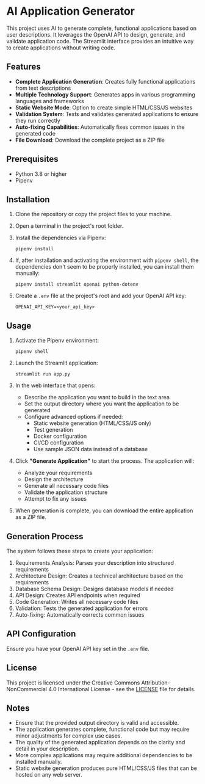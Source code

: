 # AI Application Generator

This project uses AI to generate complete, functional applications based on user descriptions. It leverages the OpenAI API to design, generate, and validate application code. The Streamlit interface provides an intuitive way to create applications without writing code.

## Features

- **Complete Application Generation**: Creates fully functional applications from text descriptions
- **Multiple Technology Support**: Generates apps in various programming languages and frameworks
- **Static Website Mode**: Option to create simple HTML/CSS/JS websites
- **Validation System**: Tests and validates generated applications to ensure they run correctly
- **Auto-fixing Capabilities**: Automatically fixes common issues in the generated code
- **File Download**: Download the complete project as a ZIP file

## Prerequisites

- Python 3.8 or higher
- Pipenv

## Installation

1. Clone the repository or copy the project files to your machine.
2. Open a terminal in the project's root folder.
3. Install the dependencies via Pipenv:

   ```
   pipenv install
   ```

4. If, after installation and activating the environment with `pipenv shell`, the dependencies don't seem to be properly installed, you can install them manually:

   ```
   pipenv install streamlit openai python-dotenv
   ```

5. Create a `.env` file at the project's root and add your OpenAI API key:

   ```
   OPENAI_API_KEY=<your_api_key>
   ```
## Usage

1. Activate the Pipenv environment:

   ```
   pipenv shell
   ```

2. Launch the Streamlit application:

   ```
   streamlit run app.py
   ```

3. In the web interface that opens:
   - Describe the application you want to build in the text area
   - Set the output directory where you want the application to be generated
   - Configure advanced options if needed:
     - Static website generation (HTML/CSS/JS only)
     - Test generation
     - Docker configuration
     - CI/CD configuration
     - Use sample JSON data instead of a database

4. Click **"Generate Application"** to start the process. The application will:
   - Analyze your requirements
   - Design the architecture
   - Generate all necessary code files
   - Validate the application structure
   - Attempt to fix any issues
   
5. When generation is complete, you can download the entire application as a ZIP file.

## Generation Process

The system follows these steps to create your application:
1. Requirements Analysis: Parses your description into structured requirements
2. Architecture Design: Creates a technical architecture based on the requirements
3. Database Schema Design: Designs database models if needed
4. API Design: Creates API endpoints when required
5. Code Generation: Writes all necessary code files
6. Validation: Tests the generated application for errors
7. Auto-fixing: Automatically corrects common issues

## API Configuration

Ensure you have your OpenAI API key set in the `.env` file.

## License

This project is licensed under the Creative Commons Attribution-NonCommercial 4.0 International License - see the [LICENSE](LICENSE.md) file for details.

## Notes

- Ensure that the provided output directory is valid and accessible.
- The application generates complete, functional code but may require minor adjustments for complex use cases.
- The quality of the generated application depends on the clarity and detail in your description.
- More complex applications may require additional dependencies to be installed manually.
- Static website generation produces pure HTML/CSS/JS files that can be hosted on any web server.
